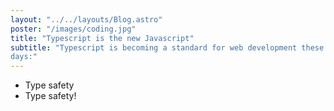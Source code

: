 ```yaml
---
layout: "../../layouts/Blog.astro"
poster: "/images/coding.jpg"
title: "Typescript is the new Javascript"
subtitle: "Typescript is becoming a standard for web development these
days:"
---
```


- Type safety
- Type safety!